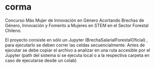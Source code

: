 # corma
Concurso Más Mujer de Innovación en Género Acortando Brechas de Género, Innovación y Fomento a Mujeres en STEM en el Sector Forestal Chileno.

El proyecto consiste en sólo un Jupyter (BrechaSalarialForestalOficial) , para ejecutarlo se deben correr las celdas secuencialmente.
Antes de ejecutar se debe copiar el archivo a analizar en una ruta accesible por el Jupyter (path del sistema si se ejecuta local o a la respectiva carpeta en caso de ejecutarse desde un colab)


